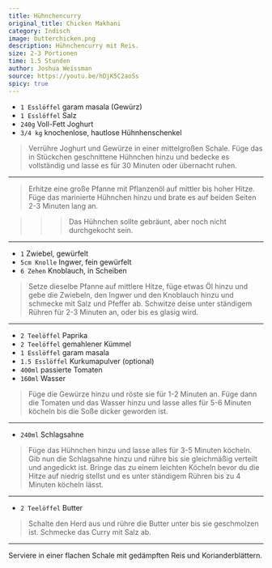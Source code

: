 ```yaml
---
title: Hühnchencurry
original_title: Chicken Makhani
category: Indisch
image: butterchicken.png
description: Hühnchencurry mit Reis.
size: 2-3 Portionen
time: 1.5 Stunden
author: Joshua Weissman
source: https://youtu.be/hDjK5C2aoSs
spicy: true
---
```


* `1 Esslöffel` garam masala (Gewürz)
* `1 Esslöffel` Salz
* `240g` Voll-Fett Joghurt
* `3/4 kg` knochenlose, hautlose Hühnhenschenkel

> Verrühre Joghurt und Gewürze in einer mittelgroßen Schale. Füge das in Stückchen geschnittene Hühnchen hinzu und bedecke es vollständig und lasse es für 30 Minuten oder übernacht ruhen.

---

> Erhitze eine große Pfanne mit Pflanzenöl auf mittler bis hoher Hitze. Füge das marinierte Hühnchen hinzu und brate es auf beiden Seiten 2-3 Minuten lang an.

>>> Das Hühnchen sollte gebräunt, aber noch nicht durchgekocht sein.

---

* `1` Zwiebel, gewürfelt
* `5cm Knolle` Ingwer, fein gewürfelt
* `6 Zehen` Knoblauch, in Scheiben

> Setze dieselbe Pfanne auf mittlere Hitze, füge etwas Öl hinzu und gebe die Zwiebeln, den Ingwer und den Knoblauch hinzu und schmecke mit Salz und Pfeffer ab. Schwitze deise unter ständigem Rühren für 2-3 Minuten an, oder bis es glasig wird.

---

* `2 Teelöffel` Paprika
* `2 Teelöffel` gemahlener Kümmel
* `1 Esslöffel` garam masala
* `1.5 Esslöffel` Kurkumapulver (optional)
* `400ml` passierte Tomaten
* `160ml` Wasser

> Füge die Gewürze hinzu und röste sie für 1-2 Minuten an. Füge dann die Tomaten und das Wasser hinzu und lasse alles für 5-6 Minuten köcheln bis die Soße dicker geworden ist.

---

* `240ml` Schlagsahne

> Füge das Hühnchen hinzu und lasse alles für 3-5 Minuten köcheln. Gib nun die Schlagsahne hinzu und rühre bis sie gleichmäßig verteilt und angedickt ist. Bringe das zu einem leichten Köcheln bevor du die Hitze auf niedrig stellst und es unter ständigem Rühren bis zu 4 Minuten köcheln lässt.

---

* `2 Teelöffel` Butter

> Schalte den Herd aus und rühre die Butter unter bis sie geschmolzen ist. Schmecke das Curry mit Salz ab.

---

Serviere in einer flachen Schale mit gedämpften Reis und Korianderblättern.